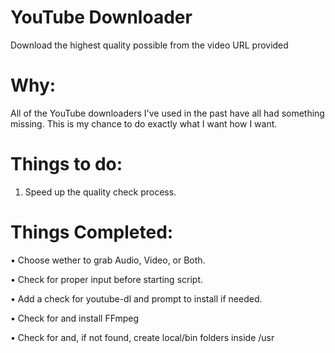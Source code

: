 YouTube Downloader
======
Download the highest quality possible from the video URL provided

Why:
====

All of the YouTube downloaders I've used in the past have all had something missing. This is my chance to do exactly what I want how I want.

Things to do:
=============
1. Speed up the quality check process.

Things Completed:
=================
• Choose wether to grab Audio, Video, or Both.

• Check for proper input before starting script.

• Add a check for youtube-dl and prompt to install if needed.

• Check for and install FFmpeg

• Check for and, if not found, create local/bin folders inside /usr

